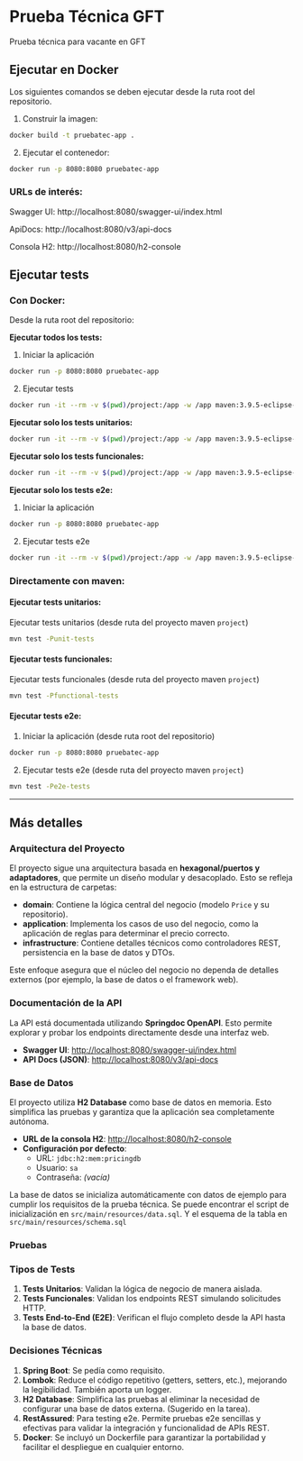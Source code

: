 # Prueba Técnica GFT
Prueba técnica para vacante en GFT

## **Ejecutar en Docker**

Los siguientes comandos se deben ejecutar desde la ruta root del repositorio.

1. Construir la imagen:
```bash
docker build -t pruebatec-app .
```

2. Ejecutar el contenedor:
```bash
docker run -p 8080:8080 pruebatec-app
```

### URLs de interés:

Swagger UI: http://localhost:8080/swagger-ui/index.html

ApiDocs: http://localhost:8080/v3/api-docs

Consola H2: http://localhost:8080/h2-console

## Ejecutar tests

### Con Docker:

Desde la ruta root del repositorio:

**Ejecutar todos los tests:**

1. Iniciar la aplicación
```bash
docker run -p 8080:8080 pruebatec-app
```
2. Ejecutar tests
```bash
docker run -it --rm -v $(pwd)/project:/app -w /app maven:3.9.5-eclipse-temurin-21 mvn test
```

**Ejecutar solo los tests unitarios:**
```bash
docker run -it --rm -v $(pwd)/project:/app -w /app maven:3.9.5-eclipse-temurin-21 mvn test -Punit-tests
```

**Ejecutar solo los tests funcionales:**
```bash
docker run -it --rm -v $(pwd)/project:/app -w /app maven:3.9.5-eclipse-temurin-21 mvn test -Pfunctional-tests
```

**Ejecutar solo los tests e2e:**
1. Iniciar la aplicación
```bash
docker run -p 8080:8080 pruebatec-app
```
2. Ejecutar tests e2e
```bash
docker run -it --rm -v $(pwd)/project:/app -w /app maven:3.9.5-eclipse-temurin-21 mvn test -Pe2e-tests
```

### Directamente con maven:

#### Ejecutar tests unitarios:

Ejecutar tests unitarios (desde ruta del proyecto maven `project`)

```bash
mvn test -Punit-tests
```

#### Ejecutar tests funcionales:

Ejecutar tests funcionales (desde ruta del proyecto maven `project`)

```bash
mvn test -Pfunctional-tests
```

#### Ejecutar tests e2e:

1. Iniciar la aplicación (desde ruta root del repositorio)
```bash
docker run -p 8080:8080 pruebatec-app
```
2. Ejecutar tests e2e (desde ruta del proyecto maven `project`)
```bash
mvn test -Pe2e-tests
```

---

## Más detalles

### Arquitectura del Proyecto

El proyecto sigue una arquitectura basada en **hexagonal/puertos y adaptadores**, que permite un diseño modular y desacoplado. Esto se refleja en la estructura de carpetas:

- **domain**: Contiene la lógica central del negocio (modelo `Price` y su repositorio).
- **application**: Implementa los casos de uso del negocio, como la aplicación de reglas para determinar el precio correcto.
- **infrastructure**: Contiene detalles técnicos como controladores REST, persistencia en la base de datos y DTOs.

Este enfoque asegura que el núcleo del negocio no dependa de detalles externos (por ejemplo, la base de datos o el framework web).

### Documentación de la API

La API está documentada utilizando **Springdoc OpenAPI**. Esto permite explorar y probar los endpoints directamente desde una interfaz web.

- **Swagger UI**: [http://localhost:8080/swagger-ui/index.html](http://localhost:8080/swagger-ui/index.html)
- **API Docs (JSON)**: [http://localhost:8080/v3/api-docs](http://localhost:8080/v3/api-docs)

### Base de Datos

El proyecto utiliza **H2 Database** como base de datos en memoria. Esto simplifica las pruebas y garantiza que la aplicación sea completamente autónoma.

- **URL de la consola H2**: [http://localhost:8080/h2-console](http://localhost:8080/h2-console)
- **Configuración por defecto**:
  - URL: `jdbc:h2:mem:pricingdb`
  - Usuario: `sa`
  - Contraseña: *(vacía)*

La base de datos se inicializa automáticamente con datos de ejemplo para cumplir los requisitos de la prueba técnica. Se puede encontrar el script de inicialización en `src/main/resources/data.sql`.
Y el esquema de la tabla en `src/main/resources/schema.sql`

### Pruebas

### **Tipos de Tests**
1. **Tests Unitarios**: Validan la lógica de negocio de manera aislada.
2. **Tests Funcionales**: Validan los endpoints REST simulando solicitudes HTTP.
3. **Tests End-to-End (E2E)**: Verifican el flujo completo desde la API hasta la base de datos.

### Decisiones Técnicas

1. **Spring Boot**: Se pedía como requisito.
2. **Lombok**: Reduce el código repetitivo (getters, setters, etc.), mejorando la legibilidad. También aporta un logger.
3. **H2 Database**: Simplifica las pruebas al eliminar la necesidad de configurar una base de datos externa. (Sugerido en la tarea).
4. **RestAssured**: Para testing e2e. Permite pruebas e2e sencillas y efectivas para validar la integración y funcionalidad de APIs REST.
5. **Docker**: Se incluyó un Dockerfile para garantizar la portabilidad y facilitar el despliegue en cualquier entorno.